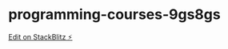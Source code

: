 # programming-courses-9gs8gs

[Edit on StackBlitz ⚡️](https://stackblitz.com/edit/programming-courses-9gs8gs)